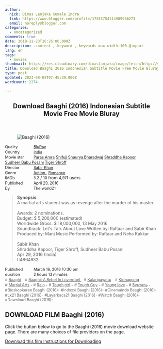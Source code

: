 ```yaml
---
author:
  nick: Dimas Lanjaka Kumala Indra
  link: https://www.blogger.com/profile/17555754514989936273
  email: noreply@blogger.com
categories:
  - uncategorized
comments: true
date: 2018-11-23T16:26:00.000Z
description: .content ,.keyword ,.keywords max-width:100 @import
lang: en
tags:
  - movies
thumbnail: https://res.cloudinary.com/dimaslanjaka/image/fetch/http://s3.dunia21.net/wp-content/uploads/2017/06/film-baaghi-2016.jpg
title: Download Baaghi 2016 Indonesian Subtitle Movie Free Movie Bluray
type: post
updated: 2023-08-08T07:45:39.000Z
wordcount: 2274

---
```


<div>
  <style>
    .content *,
    .keyword *,
    .keywords * {
      max-width: 100%;
    }
    @import url("https://cdnjs.cloudflare.com/ajax/libs/twitter-bootstrap/4.1.3/css/bootstrap.min.css");
    .keywords h3 {
      margin-right: 15px;
      color: #666;
    }
    .keywords h3::before {
      content: "#";
    }
    .keywords h3::after {
      content: "-";
    }
    .content h3 {
      display: inline-block;
    }
    .keywords h3 {
      display: block;
    }
    .content-wrapper {
      position: relative;
    }
    .content-wrapper::before {
      background: -moz-linear-gradient(top, rgba(255, 255, 255, 0) 0, rgba(255, 255, 255, 1) 100%);
      background: -webkit-linear-gradient(top, rgba(255, 255, 255, 0) 0, rgba(255, 255, 255, 1) 100%);
      background: linear-gradient(to bottom, rgba(255, 255, 255, 0) 0, rgba(255, 255, 255, 1) 100%);
      /* filter: progid: DXImageTransform.Microsoft.gradient(startColorstr='#00ffffff', endColorstr='#ffffff', GradientType=0); */
      bottom: 0;
      left: 0;
      position: absolute;
      width: 100%;
      color: #fff;
      height: 50px; /*content: '';*/ /*z-index: 3*/
    }
    .keywords h3 a {
      color: #666;
    }
    .content {
      position: relative;
    }
    .content h2,
    .content h3 {
      font-style: normal;
      display: inline-block;
      font-weight: 400;
      margin: 0;
      padding: 0;
      font-size: 90%;
    }
    .content-media,
    .show-more {
      font-size: 80%;
    }
    .content h2 {
      width: 90px;
    }
    .content-poster {
      margin-bottom: 10px;
    }
  </style>
  <article class="post">
    <header class="post-header">
      <h1 for="title">
        <span class="notranslate">Download Baaghi (2016) Indonesian Subtitle Movie Free Movie Bluray</span>
      </h1>
    </header>
    <div class="content-wrapper" id="movie-detail">
      <div class="row toggle-more">
        <div class="col-xs-2 content-poster">
          <figure>
            <img
              src="https://res.cloudinary.com/dimaslanjaka/image/fetch/http://s3.dunia21.net/wp-content/uploads/2017/06/film-baaghi-2016.jpg"
              alt="Baaghi (2016)"
              title="Watch Baaghi (2016) Indonesian Subtitles Streaming Movie Free Download Online"
              class="img-thumbnail"
            />
          </figure>
        </div>
        <div class="col-xs-10 content">
          <div>
            <h2><span class="notranslate">Quality</span></h2>
            <h3>
              <span class="notranslate">
                <a
                  href="http://webmanajemen.com/search/?q=quality%20bluray"
                  title="List of the latest and most complete films on BluRay quality"
                >
                  BluRay
                </a>
              </span>
            </h3>
          </div>
          <div>
            <h2><span class="notranslate">Country</span></h2>
            <h3>
              <span class="notranslate">
                <a
                  href="http://webmanajemen.com/search/?q=country%20india"
                  title="List of the latest and most complete films made in India"
                >
                  India
                </a>
              </span>
            </h3>
          </div>
          <div>
            <h2><span class="notranslate">Movie star</span></h2>
            <h3>
              <span class="notranslate">
                <a href="http://webmanajemen.com/search/?q=artist%20paras%20arora">Paras Arora</a>
              </span>
            </h3>
            <h3>
              <span class="notranslate">
                <a href="http://webmanajemen.com/search/?q=artist%20shifuji%20shaurya%20bharadwaj">
                  Shifuji Shaurya Bharadwaj
                </a>
              </span>
            </h3>
            <h3>
              <span class="notranslate">
                <a href="http://webmanajemen.com/search/?q=artist%20shraddha%20kapoor">Shraddha Kapoor</a>
              </span>
            </h3>
            <h3>
              <span class="notranslate">
                <a href="http://webmanajemen.com/search/?q=artist%20sudheer%20babu%20posani">Sudheer Babu Posani</a>
              </span>
            </h3>
            <h3>
              <span class="notranslate">
                <a href="http://webmanajemen.com/search/?q=artist%20tiger%20shroff">Tiger Shroff</a>
              </span>
            </h3>
          </div>
          <div>
            <h2><span class="notranslate">Director</span></h2>
            <h3>
              <span class="notranslate">
                <a href="http://webmanajemen.com/search/?q=director%20sabir%20khan">Sabir Khan</a>
              </span>
            </h3>
          </div>
          <div>
            <h2><span class="notranslate">Genre</span></h2>
            <h3>
              <span class="notranslate">
                <a
                  href="http://webmanajemen.com/search/?q=genre%20action"
                  title="List of the latest and most complete films Genres"
                >
                  Action
                </a>
                ,
                <a
                  href="http://webmanajemen.com/search/?q=genre%20romance"
                  title="List of the latest and most complete films Genres"
                >
                  Romance
                </a>
              </span>
            </h3>
          </div>
          <div>
            <h2><span class="notranslate">IMDb</span></h2>
            <h3><span class="notranslate">5.2</span></h3>
            <span class="notranslate">/</span>
            <h3><span class="notranslate">10</span></h3>
            <span class="notranslate">from</span>
            <h3><span class="notranslate">4,971</span></h3>
            <span class="notranslate">users</span>
          </div>
          <div>
            <h2><span class="notranslate">Published</span></h2>
            <h3><span class="notranslate">April 29, 2016</span></h3>
          </div>
          <div>
            <h2><span class="notranslate">By</span></h2>
            <h3><span class="notranslate">The world21</span></h3>
          </div>
          <blockquote>
            <span class="notranslate"><strong>Synopsis</strong></span>
            <br />
            <span class="notranslate">A martial arts student was as revenge after the murder of his master.</span>
            <br />
            <br />
            <span class="notranslate">Awards: 2 nominations.</span>
            <br />
            <span class="notranslate">Budget: $ 5,200,000 (estimated)</span>
            <br />
            <span class="notranslate">Worldwide Gross: $ 18,000,000, 13 May 2016</span>
            <br />
            <span class="notranslate">
              Soundtrack: Let's Talk About Love Written by: Raftaar and Sabir Khan Produced by: Manj Music Performed by:
              Raftaar and Neha Kakkar
            </span>
            <br />
            <span><br /></span>
            <span class="notranslate"><span>Sabir Khan</span></span>
            <span><br /></span>
            <span class="notranslate"><span>Shraddha Kapoor, Tiger Shroff, Sudheer Babu Posani</span></span>
            <span><br /></span>
            <span class="notranslate"><span>Apr 29, 2016 (India)</span></span>
            <span><br /></span>
            <span class="notranslate"><span>tt4864932</span></span>
            <span><br /></span>
          </blockquote>
          <div>
            <h2><span class="notranslate">Published</span></h2>
            <h3><span class="notranslate">March 16, 2018 10:30 pm</span></h3>
          </div>
          <div>
            <h2><span class="notranslate">duration</span></h2>
            <h3><span class="notranslate">2 hours 13 minutes</span></h3>
          </div>
          <div class="keywords">
            <h3>
              <span class="notranslate"><a href="http://webmanajemen.com/search/?q=tag%20baaghi">Baaghi</a></span>
            </h3>
            <h3>
              <span class="notranslate">
                <a href="http://webmanajemen.com/search/?q=tag%20baaghi%20a%20rebel%20in%20loverebel">
                  Baaghi: A Rebel In Loverebel
                </a>
              </span>
            </h3>
            <h3>
              <span class="notranslate">
                <a href="http://webmanajemen.com/search/?q=tag%20kalaripayattu">Kalaripayattu</a>
              </span>
            </h3>
            <h3>
              <span class="notranslate">
                <a href="http://webmanajemen.com/search/?q=tag%20kidnapping">Kidnapping</a>
              </span>
            </h3>
            <h3>
              <span class="notranslate">
                <a href="http://webmanajemen.com/search/?q=tag%20martial%20arts">Martial Arts</a>
              </span>
            </h3>
            <h3>
              <span class="notranslate"><a href="http://webmanajemen.com/search/?q=tag%20rain">Rain</a></span>
            </h3>
            <h3>
              <span class="notranslate">
                <a href="http://webmanajemen.com/search/?q=tag%20tough%20girl">Tough girl</a>
              </span>
            </h3>
            <h3>
              <span class="notranslate">
                <a href="http://webmanajemen.com/search/?q=tag%20tough%20guy">Tough Guy</a>
              </span>
            </h3>
            <h3>
              <span class="notranslate">
                <a href="http://webmanajemen.com/search/?q=tag%20young%20love">Young love</a>
              </span>
            </h3>
            <h3>
              <span class="notranslate">
                <a href="http://webmanajemen.com/search/?q=tag%20%D0%B1%D1%83%D0%BD%D1%82%D0%B0%D1%80%D1%8C">Бунтарь</a>
              </span>
            </h3>
            <h3><span class="notranslate">Bioskopkeren Baaghi (2016)</span></h3>
            <h3><span class="notranslate">Indoxxi Baaghi (2016)</span></h3>
            <h3><span class="notranslate">Cinemaindo Baaghi (2016)</span></h3>
            <h3><span class="notranslate">Lk21 Baaghi (2016)</span></h3>
            <h3><span class="notranslate">Layarkaca21 Baaghi (2016)</span></h3>
            <h3><span class="notranslate">Watch Baaghi (2016)</span></h3>
            <h3><span class="notranslate">Download Baaghi (2016)</span></h3>
          </div>
        </div>
      </div>
    </div>
  </article>
  <div class="download-movie" id="download-movie">
    <h2><span class="notranslate">DOWNLOAD FILM Baaghi (2016)</span></h2>
    <p>
      <span class="notranslate">Click the button below to go to the Baaghi (2016) movie download website page.</span>
      <span class="notranslate">There are many choices of file providers on the page.</span>
    </p>
    <a
      href="http://dl.layarkaca21.vip/get/baaghi-2016"
      target="_blank"
      class="btn btn-success"
      rel="noopener noreferer nofollow"
    >
      <i class="fa-download"></i>
    </a>
    <span class="notranslate">
      <a
        href="http://dl.layarkaca21.vip/get/baaghi-2016"
        target="_blank"
        class="btn btn-success"
        rel="noopener noreferer nofollow"
      >
        Download this film
      </a>
    </span>
    <a
      href="http://webmanajemen.com/search/?q=petunjuk%20cara%20download%20film"
      target="_blank"
      class="btn btn-default"
    >
      <i class="fa-info-circled"></i>
    </a>
    <span class="notranslate">
      <a
        href="http://webmanajemen.com/search/?q=petunjuk%20cara%20download%20film"
        target="_blank"
        class="btn btn-default"
      >
        Instructions for Downloading
      </a>
    </span>
  </div>
</div>
<script type="text/javascript">
  var ouo_token = "2NDiMv2q",
    exclude_domains = ["webmanajemen.com", location.host];
</script>
<script src="//cdn.ouo.io/js/full-page-script.js"></script>
